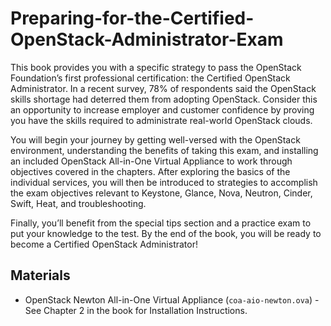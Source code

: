 # Preparing-for-the-Certified-OpenStack-Administrator-Exam

This book provides you with a specific strategy to pass the OpenStack Foundation’s first professional certification: the Certified OpenStack Administrator. In a recent survey, 78% of respondents said the OpenStack skills shortage had deterred them from adopting OpenStack. Consider this an opportunity to increase employer and customer confidence by proving you have the skills required to administrate real-world OpenStack clouds. 

You will begin your journey by getting well-versed with the OpenStack environment, understanding the benefits of taking this exam, and installing an included OpenStack All-in-One Virtual Appliance to work through objectives covered in the chapters. After exploring the basics of the individual services, you will then be introduced to strategies to accomplish the exam objectives relevant to Keystone, Glance, Nova, Neutron, Cinder, Swift, Heat, and troubleshooting. 

Finally, you’ll benefit from the special tips section and a practice exam to put your knowledge to the test. By the end of the book, you will be ready to become a Certified OpenStack Administrator!

## Materials

* OpenStack Newton All-in-One Virtual Appliance (`coa-aio-newton.ova`) - See Chapter 2 in the book for Installation Instructions.
